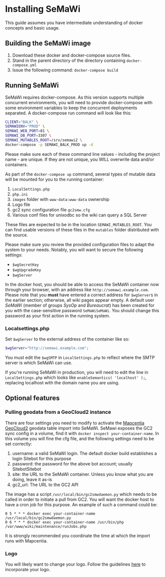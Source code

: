 # Installing SeMaWi

This guide assumes you have intermediate understanding of docker
concepts and basic usage.

## Building the SeMaWi image

1. Download these docker and docker-compose source files.
2. Stand in the parent directory of the directory containing `docker-compose.yml`
5. Issue the following command: `docker-compose build`

## Running SeMaWi

SeMaWi requires docker-compose. As this version supports multiple concurrent
environments, you will need to provide docker-compose with some environment
variables to keep the concurrent deployments separated. A docker-compose run
command will look like this:

```bash
CLIENT="BALK" \
SEMAWIENV="PROD" \
SEMAWI_WEB_PORT=81 \
SEMAWI_DB_PORT=3307 \
SEMAWI_MUTABLES_ROOT=/srv/semawi2 \
docker-compose -p SEMAWI_BALK_PROD up -d
```

Please make sure each of these command line values - including the project name - are
unique. If they are not unique, you WILL overwrite data and/or containers.

As part of the `docker-compose up` command, several types of mutable data will be
mounted for you to the running container:

1. `LocalSettings.php`
2. `php.ini`
3. `images` folder with `www-data:www-data` ownership
4. Logo file
5. gc2 sync configuration file `gc2smw.cfg`
6. Various conf files for unixodbc so the wiki can query a SQL Server

These files are expected to be in the location `SEMAWI_MUTABLES_ROOT`. You can find usable
versions of these files in the `mutables` folder distributed with the source.

Please make sure you review the provided configuration files to adapt the system
to your needs. Notably, you will want to secure the following settings:

- `$wgSecretKey`
- `$wgUpgradeKey`
- `$wgServer`

In the docker host, you should be able to access the SeMaWi container
now through your browser, with an address like
`http://semawi.example.com`. Please note that you **must** have
entered a correct address for `$wgServer$` in the earlier section;
otherwise, all wiki pages appear empty. A default user _SeMaWi_
(member of groups _SysOp_ and _Bureaucrat_) has been created for you
with the case-sensitive password `SeMaWiSeMaWi`. You should change
this password as your first action in the running system.

### Localsettings.php

Set `$wgServer` to the external address of the container like so:

```php
$wgServer="http://semawi.example.com";
```

You must edit the `$wgSMTP` in `LocalSettings.php` to reflect where the SMTP server is which SeMaWi can use.

If you're running SeMaWi in production, you will need to edit the line in `LocalSettings.php` which looks like `enableSemantics( 'localhost' );`, replacing localhost with the domain name you are using.

## Optional features

### Pulling geodata from a GeoCloud2 instance

There are four settings you need to modify to activate the [Mapcentia GeoCloud2](https://github.com/mapcentia/geocloud2) geodata table import into SeMaWi. SeMawi exposes the GC2 sync config in a volume, find it with `docker inspect your-container-name`. In this volume you will fine the cfg file, and the following settings need to be set correctly:

1. username: a valid SeMaWi login. The default docker build establishes a login Sitebot for this purpose
2. password: the password for the above bot account; usually SitebotSitebot
3. site: the URL to the SeMaWi container. Unless you know what you are doing, leave it as-is
4. gc2_url: The URL to the GC2 API

The image has a script `/usr/local/bin/gc2smwdaemon.py` which needs to be called in order to initiate a pull from GC2. You will want the docker host to have a cron job for this purpose. An example of such a command could be:

```cron
0 5 * * * docker exec your-container-name /usr/local/bin/gc2smwdaemon.py
0 6 * * * docker exec your-container-name /usr/bin/php /var/www/wiki/maintenance/runJobs.php
```

It is strongly recommended you coordinate the time at which the import runs with Mapcentia.

### Logo

You will likely want to change your logo. Follow the guidelines [here](https://www.mediawiki.org/wiki/Manual:$wgLogo) to incorporate your logo.
